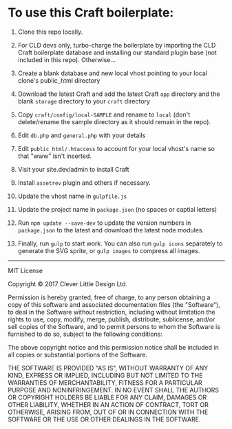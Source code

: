 To use this Craft boilerplate:
====================================

1. Clone this repo locally.
1. For CLD devs only, turbo-charge the boilerplate by importing the CLD Craft boilerplate database and installing our standard plugin base (not included in this repo). Otherwise...
1. Create a blank database and new local vhost pointing to your local clone's public_html directory
1. Download the latest Craft and add the latest Craft `app` directory and the blank `storage` directory to your `craft` directory
1. Copy `craft/config/local-SAMPLE` and rename to `local` (don't delete/rename the sample directory as it should remain in the repo).
1. Edit `db.php` and `general.php` with your details
1. Edit `public_html/.htaccess` to account for your local vhost's name so that "www" isn't inserted.
1. Visit your site.dev/admin to install Craft
1. Install `assetrev` plugin and others if necessary.

1. Update the vhost name in `gulpfile.js`
1. Update the project name in `package.json` (no spaces or captial letters)
1. Run `npm update --save-dev` to update the version numbers in `package.json` to the latest and download the latest node modules.
1. Finally, run `gulp` to start work. You can also run `gulp icons` separately to generate the SVG sprite, or `gulp images` to compress all images.

-------------------------------------------

MIT License

Copyright &copy; 2017 Clever Little Design Ltd.

Permission is hereby granted, free of charge, to any person obtaining a copy
of this software and associated documentation files (the "Software"), to deal
in the Software without restriction, including without limitation the rights
to use, copy, modify, merge, publish, distribute, sublicense, and/or sell
copies of the Software, and to permit persons to whom the Software is
furnished to do so, subject to the following conditions:

The above copyright notice and this permission notice shall be included in all
copies or substantial portions of the Software.

THE SOFTWARE IS PROVIDED "AS IS", WITHOUT WARRANTY OF ANY KIND, EXPRESS OR
IMPLIED, INCLUDING BUT NOT LIMITED TO THE WARRANTIES OF MERCHANTABILITY,
FITNESS FOR A PARTICULAR PURPOSE AND NONINFRINGEMENT. IN NO EVENT SHALL THE
AUTHORS OR COPYRIGHT HOLDERS BE LIABLE FOR ANY CLAIM, DAMAGES OR OTHER
LIABILITY, WHETHER IN AN ACTION OF CONTRACT, TORT OR OTHERWISE, ARISING FROM,
OUT OF OR IN CONNECTION WITH THE SOFTWARE OR THE USE OR OTHER DEALINGS IN THE
SOFTWARE.